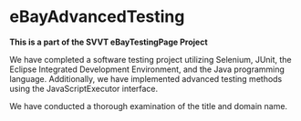 # eBayAdvancedTesting

**This is a part of the SVVT eBayTestingPage Project**

We have completed a software testing project utilizing Selenium, JUnit, the Eclipse Integrated Development Environment, 
and the Java programming language. Additionally, we have implemented advanced testing methods using the JavaScriptExecutor interface.

We have conducted a thorough examination of the title and domain name.
